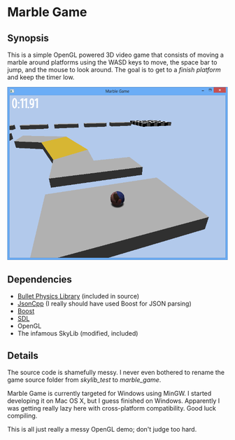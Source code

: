 # Marble Game

## Synopsis

This is a simple OpenGL powered 3D video game that consists of moving a marble around platforms using the WASD keys to move, the space bar to jump, and the mouse to look around. The goal is to get to a *finish platform* and keep the timer low.

![The Marble Game in action.](www/screenshot.png?raw=true)

## Dependencies

- [Bullet Physics Library](http://bulletphysics.org/) (included in source)
- [JsonCpp](http://jsoncpp.sourceforge.net/) (I really should have used Boost for JSON parsing)
- [Boost](http://www.boost.org/)
- [SDL](http://www.libsdl.org/)
- OpenGL
- The infamous SkyLib (modified, included)

## Details

The source code is shamefully messy. I never even bothered to rename the game source folder from *skylib_test* to *marble_game*.

Marble Game is currently targeted for Windows using MinGW. I started developing it on Mac OS X, but I guess finished on Windows. Apparently I was getting really lazy here with cross-platform compatibility. Good luck compiling.

This is all just really a messy OpenGL demo; don't judge too hard.